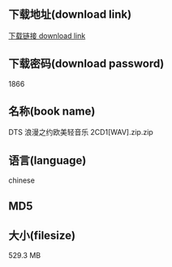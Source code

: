 ## 下载地址(download link)
[下载链接 download link](https://voluble-croquembouche-d321dc.netlify.app/?s=DTS+%E6%B5%AA%E6%BC%AB%E4%B9%8B%E7%BA%A6%E6%AC%A7%E7%BE%8E%E8%BD%BB%E9%9F%B3%E4%B9%90+2CD1%5BWAV%5D.zip)

## 下载密码(download password)
1866

## 名称(book name)
DTS 浪漫之约欧美轻音乐 2CD1[WAV].zip.zip

## 语言(language)
chinese

## MD5


## 大小(filesize)
529.3 MB
